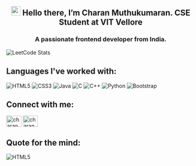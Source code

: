 <h2 align="center"><img src="https://media.giphy.com/media/hvRJCLFzcasrR4ia7z/giphy.gif" width="25px"/> Hello there, I’m Charan Muthukumaran. CSE Student at VIT Vellore </h2>
<h3 align="center">A passionate frontend developer from India.</h3></div>
                                                                                
<img align="center" src="https://leetcode.card.workers.dev/?username=Charan_m&theme=dark" alt="LeetCode Stats"/>

## Languages I've worked with:
![HTML5](https://img.shields.io/badge/html5-%23E34F26.svg?style=for-the-badge&logo=html5&logoColor=white) ![CSS3](https://img.shields.io/badge/css3-%231572B6.svg?style=for-the-badge&logo=css3&logoColor=white) ![Java](https://img.shields.io/badge/java-%23ED8B00.svg?style=for-the-badge&logo=java&logoColor=white) ![C](https://img.shields.io/badge/c-%2300599C.svg?style=for-the-badge&logo=c&logoColor=white) ![C++](https://img.shields.io/badge/c++-%2300599C.svg?style=for-the-badge&logo=c%2B%2B&logoColor=white) ![Python](https://img.shields.io/badge/python-3670A0?style=for-the-badge&logo=python&logoColor=ffdd54) ![Bootstrap](https://img.shields.io/badge/bootstrap-%23563D7C.svg?style=for-the-badge&logo=bootstrap&logoColor=white)

## Connect with me:
<p align="left">
<a href="https://linkedin.com/in/charan-muthukumaran-266412244" target="blank"><img align="center" src="https://raw.githubusercontent.com/rahuldkjain/github-profile-readme-generator/master/src/images/icons/Social/linked-in-alt.svg" alt="charan muthukumaran" height="30" width="40" /></a>
<a href="https://instagram.com/charan._.m" target="blank"><img align="center" src="https://raw.githubusercontent.com/rahuldkjain/github-profile-readme-generator/master/src/images/icons/Social/instagram.svg" alt="charan._.m" height="30" width="40" /></a>
</p>

## Quote for the mind:
![HTML5](https://quotes-github-readme.vercel.app/api?type=horizontal&theme=tokyonight)

<!---
- 👀 I’m interested in ...
- 🌱 I’m currently learning ...
- 💞️ I’m looking to collaborate on ...
- 📫 How to reach me ...
Charan-M22/Charan-M22 is a ✨ special ✨ repository because its `README.md` (this file) appears on your GitHub profile.
You can click the Preview link to take a look at your changes.
--->
